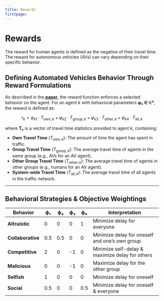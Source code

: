 ```yaml
---
title: Rewards
firstpage:
---
```


# Rewards

The reward for human agents is defined as the negative of their travel time. The reward for autonomous vehicles (AVs) can vary depending on their specific behavior.

## Defining Automated Vehicles Behavior Through Reward Formulations

As described in the **[paper](https://openreview.net/pdf?id=88zP8xh5D2)**, the reward function enforces a selected behavior on the agent. For an agent *k* with behavioral parameters **φₖ ∈ ℝ⁴**, the reward is defined as:

$$
r_k = \varphi_{k1} \cdot T_{\text{own}, k} + \varphi_{k2} \cdot T_{\text{group}, k} + \varphi_{k3} \cdot T_{\text{other}, k} + \varphi_{k4} \cdot T_{\text{all}, k}
$$


where **Tₖ** is a vector of travel time statistics provided to agent *k*, containing:

- **Own Travel Time** ($T_{\text{own}, k}$): The amount of time the agent has spent in traffic.
- **Group Travel Time** ($T_{\text{group}, k}$): The average travel time of agents in the same group (e.g., AVs for an AV agent).
- **Other Group Travel Time** ($T_{\text{other}, k}$): The average travel time of agents in other groups (e.g., humans for an AV agent).
- **System-wide Travel Time** ($T_{\text{all}, k}$): The average travel time of all agents in the traffic network.

---

## Behavioral Strategies & Objective Weightings

| **Behavior**    | **ϕ₁** | **ϕ₂** | **ϕ₃** | **ϕ₄** | **Interpretation**                                    |
|---------------|------|------|------|------|----------------------------------------------------|
| **Altruistic**     | 0    | 0    | 0    | 1    | Minimize delay for everyone                       |
| **Collaborative**  | 0.5  | 0.5  | 0    | 0    | Minimize delay for oneself and one’s own group    |
| **Competitive**    | 2    | 0    | -1   | 0    | Minimize self-delay & maximize delay for others  |
| **Malicious**      | 0    | 0    | -1   | 0    | Maximize delay for the other group               |
| **Selfish**        | 1    | 0    | 0    | 0    | Minimize delay for oneself                        |
| **Social**        | 0.5  | 0    | 0    | 0.5  | Minimize delay for oneself & everyone            |